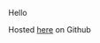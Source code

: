 <p>Hello</p>
<p>Hosted <a targe="_blank" href="https://pluhec.github.io/Menu/">here</a> on Github</p>
